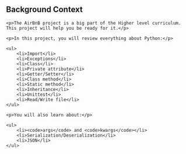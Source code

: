 <div class="panel-body">
    <h2>Background Context</h2>

    <p>The AirBnB project is a big part of the Higher level curriculum. 
    This project will help you be ready for it.</p>

    <p>In this project, you will review everything about Python:</p>

    <ul>
        <li>Import</li>
        <li>Exceptions</li>
        <li>Class</li>
        <li>Private attribute</li>
        <li>Getter/Setter</li>
        <li>Class method</li>
        <li>Static method</li>
        <li>Inheritance</li>
        <li>Unittest</li>
        <li>Read/Write file</li>
    </ul>

    <p>You will also learn about:</p>

    <ul>
        <li><code>args</code> and <code>kwargs</code></li>
        <li>Serialization/Deserialization</li>
        <li>JSON</li>
    </ul>
</div>
